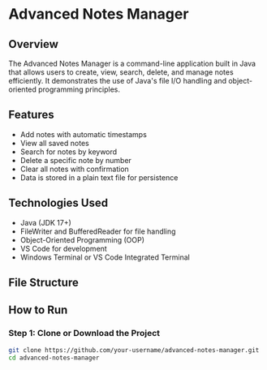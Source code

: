 # Advanced Notes Manager

## Overview

The Advanced Notes Manager is a command-line application built in Java that allows users to create, view, search, delete, and manage notes efficiently. It demonstrates the use of Java's file I/O handling and object-oriented programming principles.

## Features

- Add notes with automatic timestamps
- View all saved notes
- Search for notes by keyword
- Delete a specific note by number
- Clear all notes with confirmation
- Data is stored in a plain text file for persistence

## Technologies Used

- Java (JDK 17+)
- FileWriter and BufferedReader for file handling
- Object-Oriented Programming (OOP)
- VS Code for development
- Windows Terminal or VS Code Integrated Terminal

## File Structure


## How to Run

### Step 1: Clone or Download the Project

```bash
git clone https://github.com/your-username/advanced-notes-manager.git
cd advanced-notes-manager
